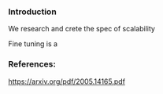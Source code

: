 ### Introduction 

We research and crete the spec of scalability


Fine tuning is a 


### References:

https://arxiv.org/pdf/2005.14165.pdf

